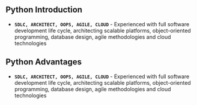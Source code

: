 ## **Python Introduction**

* **`SDLC, ARCHITECT, OOPS, AGILE, CLOUD`** - Experienced with full software development life cycle, architecting scalable platforms, object-oriented programming, database design, agile methodologies and cloud technologies

## **Python Advantages**

* **`SDLC, ARCHITECT, OOPS, AGILE, CLOUD`** - Experienced with full software development life cycle, architecting scalable platforms, object-oriented programming, database design, agile methodologies and cloud technologies